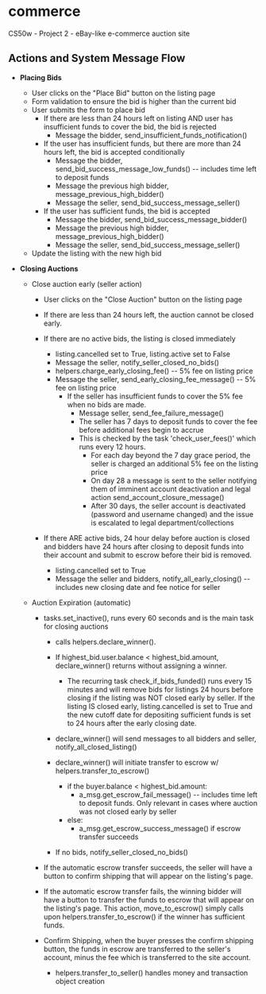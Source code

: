 # commerce
CS50w - Project 2 - eBay-like e-commerce auction site







## Actions and System Message Flow

- **Placing Bids**
    - User clicks on the "Place Bid" button on the listing page
    - Form validation to ensure the bid is higher than the current bid
    - User submits the form to place bid
        - If there are less than 24 hours left on listing AND user has insufficient funds to cover the bid, the bid is rejected
            - Message the bidder, send_insufficient_funds_notification()
        - If the user has insufficient funds, but there are more than 24 hours left, the bid is accepted conditionally
            - Message the bidder, send_bid_success_message_low_funds() -- includes time left to deposit funds
            - Message the previous high bidder, message_previous_high_bidder()
            - Message the seller, send_bid_success_message_seller()
        - If the user has sufficient funds, the bid is accepted
            - Message the bidder, send_bid_success_message_bidder()
            - Message the previous high bidder, message_previous_high_bidder()
            - Message the seller, send_bid_success_message_seller()
    - Update the listing with the new high bid

- **Closing Auctions**
    - Close auction early (seller action)
        - User clicks on the "Close Auction" button on the listing page
        - If there are less than 24 hours left, the auction cannot be closed early.
        - If there are no active bids, the listing is closed immediately
            - listing.cancelled set to True, listing.active set to False
            - Message the seller, notify_seller_closed_no_bids()
            - helpers.charge_early_closing_fee() -- 5% fee on listing price
            - Message the seller, send_early_closing_fee_message() -- 5% fee on listing price
                - If the seller has insufficient funds to cover the 5% fee when no bids are made. 
                    - Message seller, send_fee_failure_message()
                    - The seller has 7 days to deposit funds to cover the fee before additional fees begin to accrue
                    - This is checked by the task 'check_user_fees()' which runs every 12 hours.
                        - For each day beyond the 7 day grace period, the seller is charged an additional 5% fee on the listing price
                        - On day 28 a message is sent to the seller notifying them of imminent account deactivation and legal action send_account_closure_message()
                        - After 30 days, the seller account is deactivated (password and username changed) and the issue is escalated to legal department/collections

        - If there ARE active bids, 24 hour delay before auction is closed and bidders have 24 hours after closing to deposit funds into their account and submit to escrow before their bid is removed.
            - listing.cancelled set to True
            - Message the seller and bidders, notify_all_early_closing() -- includes new closing date and fee notice for seller



    - Auction Expiration (automatic)
        - tasks.set_inactive(), runs every 60 seconds and is the main task for closing auctions
            - calls helpers.declare_winner(). 
            - If highest_bid.user.balance < highest_bid.amount, declare_winner() returns without assigning a winner. 
                - The recurring task check_if_bids_funded() runs every 15 minutes and will remove bids for listings 24 hours before closing if the listing was NOT closed early by seller. If the listing IS closed early, listing.cancelled is set to True and the new cutoff date for depositing sufficient funds is set to 24 hours after the early closing date.

            - declare_winner() will send messages to all bidders and seller, notify_all_closed_listing()
            - declare_winner() will initiate transfer to escrow w/ helpers.transfer_to_escrow()
                - if the buyer.balance < highest_bid.amount:
                    - a_msg.get_escrow_fail_message() -- includes time left to deposit funds. Only relevant in cases where auction was not closed early by seller
                - else:
                    - a_msg.get_escrow_success_message() if escrow transfer succeeds 

            - If no bids, notify_seller_closed_no_bids()

        - If the automatic escrow transfer succeeds, the seller will have a button to confirm shipping that will appear on the listing's page. 

        - If the automatic escrow transfer fails, the winning bidder will have a button to transfer the funds to escrow that will appear on the listing's page. This action, move_to_escrow() simply calls upon helpers.transfer_to_escrow() if the winner has sufficient funds. 

        - Confirm Shipping, when the buyer presses the confirm shipping button, the funds in escrow are transferred to the seller's account, minus the fee which is transferred to the site account. 
            - helpers.transfer_to_seller() handles money and transaction object creation


    